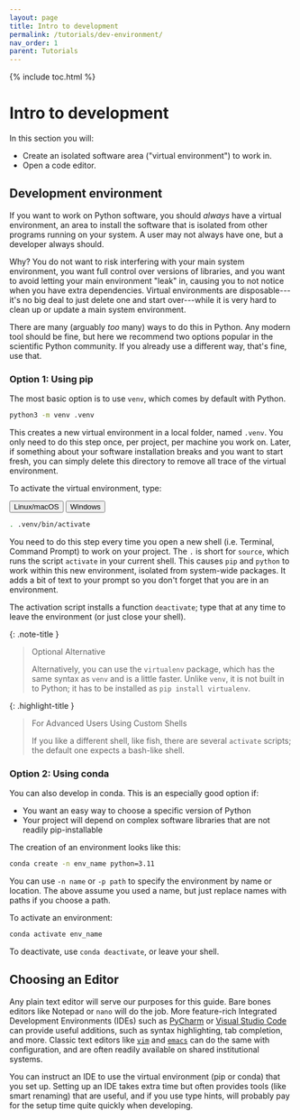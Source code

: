 ```yaml
---
layout: page
title: Intro to development
permalink: /tutorials/dev-environment/
nav_order: 1
parent: Tutorials
---
```


{% include toc.html %}

# Intro to development

In this section you will:

- Create an isolated software area ("virtual environment") to work in.
- Open a code editor.

## Development environment

If you want to work on Python software, you should _always_ have a virtual
environment, an area to install the software that is isolated from other
programs running on your system. A user may not always have one, but a developer
always should.

Why? You do not want to risk interfering with your main system environment, you
want full control over versions of libraries, and you want to avoid letting your
main environment "leak" in, causing you to not notice when you have extra
dependencies. Virtual environments are disposable---it's no big deal to just
delete one and start over---while it is very hard to clean up or update a main
system environment.

There are many (arguably _too_ many) ways to do this in Python. Any modern tool
should be fine, but here we recommend two options popular in the scientific
Python community. If you already use a different way, that's fine, use that.

### Option 1: Using pip

The most basic option is to use `venv`, which comes by default with Python.

```bash
python3 -m venv .venv
```

This creates a new virtual environment in a local folder, named `.venv`. You
only need to do this step once, per project, per machine you work on. Later, if
something about your software installation breaks and you want to start fresh,
you can simply delete this directory to remove all trace of the virtual
environment.

To activate the virtual environment, type:

<div class="skhep-bar d-flex m-2" style="justify-content:center;">
  <button class="skhep-bar-item munix-btn btn m-2 btn-purple" onclick="openTab('unix')">Linux/macOS</button>
  <button class="skhep-bar-item windows-btn btn m-2" onclick="openTab('windows')">Windows</button>
</div>

<div class="skhep-tab unix-tab" markdown="1">

```bash
. .venv/bin/activate
```

</div>
<div class="skhep-tab windows-tab" markdown="1" style="display:none;">

```bat
.venv\bin\Activate.bat
```

</div>

You need to do this step every time you open a new shell (i.e. Terminal, Command
Prompt) to work on your project. The `.` is short for `source`, which runs the
script `activate` in your current shell. This causes `pip` and `python` to work
within this new environment, isolated from system-wide packages. It adds a bit
of text to your prompt so you don't forget that you are in an environment.

The activation script installs a function `deactivate`; type that at any time to
leave the environment (or just close your shell).

{: .note-title }

> Optional Alternative
>
> Alternatively, you can use the `virtualenv` package, which has the same syntax
> as `venv` and is a little faster. Unlike `venv`, it is not built in to Python;
> it has to be installed as `pip install virtualenv`.

{: .highlight-title }

> For Advanced Users Using Custom Shells
>
> If you like a different shell, like fish, there are several `activate`
> scripts; the default one expects a bash-like shell.

### Option 2: Using conda

You can also develop in conda. This is an especially good option if:

- You want an easy way to choose a specific version of Python
- Your project will depend on complex software libraries that are not readily
  pip-installable

The creation of an environment looks like this:

```bash
conda create -n env_name python=3.11
```

You can use `-n name` or `-p path` to specify the environment by name or
location. The above assume you used a name, but just replace names with paths if
you choose a path.

To activate an environment:

```bash
conda activate env_name
```

To deactivate, use `conda deactivate`, or leave your shell.

## Choosing an Editor

Any plain text editor will serve our purposes for this guide. Bare bones editors
like Notepad or `nano` will do the job. More feature-rich Integrated Development
Environments (IDEs) such as [PyCharm][] or [Visual Studio Code][] can provide
useful additions, such as syntax highlighting, tab completion, and more. Classic
text editors like [`vim`][] and [`emacs`][] can do the same with configuration,
and are often readily available on shared institutional systems.

You can instruct an IDE to use the virtual environment (pip or conda) that you
set up. Setting up an IDE takes extra time but often provides tools (like smart
renaming) that are useful, and if you use type hints, will probably pay for the
setup time quite quickly when developing.

[pycharm]: https://www.jetbrains.com/pycharm/
[visual studio code]: https://code.visualstudio.com/
[`vim`]: https://www.vim.org/
[`emacs`]: https://www.gnu.org/software/emacs/

<script src="{% link assets/js/tabs.js %}"></script>
